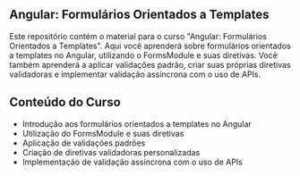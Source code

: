 
## Angular: Formulários Orientados a Templates




Este repositório contém o material para o curso "Angular: Formulários Orientados a Templates". Aqui você aprenderá sobre formulários orientados a templates no Angular, utilizando o FormsModule e suas diretivas. Você também aprenderá a aplicar validações padrão, criar suas próprias diretivas validadoras e implementar validação assíncrona com o uso de APIs.

## Conteúdo do Curso

- Introdução aos formulários orientados a templates no Angular
- Utilização do FormsModule e suas diretivas
- Aplicação de validações padrões
- Criação de diretivas validadoras personalizadas
- Implementação de validação assíncrona com o uso de APIs

